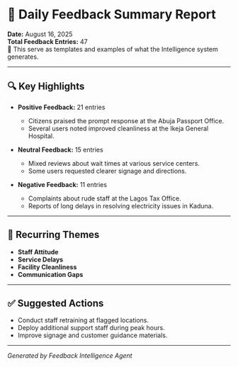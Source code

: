 # 📅 Daily Feedback Summary Report

**Date:** August 16, 2025  
**Total Feedback Entries:** 47  
📌 This serve as templates and examples of what the Intelligence system generates.

---

## 🔍 Key Highlights

- **Positive Feedback:** 21 entries
  - Citizens praised the prompt response at the Abuja Passport Office.
  - Several users noted improved cleanliness at the Ikeja General Hospital.

- **Neutral Feedback:** 15 entries
  - Mixed reviews about wait times at various service centers.
  - Some users requested clearer signage and directions.

- **Negative Feedback:** 11 entries
  - Complaints about rude staff at the Lagos Tax Office.
  - Reports of long delays in resolving electricity issues in Kaduna.

---

## 📌 Recurring Themes

- **Staff Attitude**
- **Service Delays**
- **Facility Cleanliness**
- **Communication Gaps**

---

## ✅ Suggested Actions

- Conduct staff retraining at flagged locations.
- Deploy additional support staff during peak hours.
- Improve signage and customer guidance materials.

---

*Generated by Feedback Intelligence Agent*
